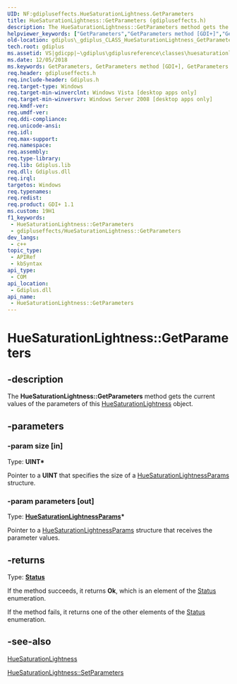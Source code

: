 ```yaml
---
UID: NF:gdipluseffects.HueSaturationLightness.GetParameters
title: HueSaturationLightness::GetParameters (gdipluseffects.h)
description: The HueSaturationLightness::GetParameters method gets the current values of the parameters of this HueSaturationLightness object.
helpviewer_keywords: ["GetParameters","GetParameters method [GDI+]","GetParameters method [GDI+]","HueSaturationLightness class","HueSaturationLightness class [GDI+]","GetParameters method","HueSaturationLightness.GetParameters","HueSaturationLightness::GetParameters","_gdiplus_CLASS_HueSaturationLightness_GetParameters_","gdiplus._gdiplus_CLASS_HueSaturationLightness_GetParameters_"]
old-location: gdiplus\_gdiplus_CLASS_HueSaturationLightness_GetParameters_.htm
tech.root: gdiplus
ms.assetid: VS|gdicpp|~\gdiplus\gdiplusreference\classes\huesaturationlightnessclass\huesaturationlightnessmethods\getparameters.htm
ms.date: 12/05/2018
ms.keywords: GetParameters, GetParameters method [GDI+], GetParameters method [GDI+],HueSaturationLightness class, HueSaturationLightness class [GDI+],GetParameters method, HueSaturationLightness.GetParameters, HueSaturationLightness::GetParameters, _gdiplus_CLASS_HueSaturationLightness_GetParameters_, gdiplus._gdiplus_CLASS_HueSaturationLightness_GetParameters_
req.header: gdipluseffects.h
req.include-header: Gdiplus.h
req.target-type: Windows
req.target-min-winverclnt: Windows Vista [desktop apps only]
req.target-min-winversvr: Windows Server 2008 [desktop apps only]
req.kmdf-ver: 
req.umdf-ver: 
req.ddi-compliance: 
req.unicode-ansi: 
req.idl: 
req.max-support: 
req.namespace: 
req.assembly: 
req.type-library: 
req.lib: Gdiplus.lib
req.dll: Gdiplus.dll
req.irql: 
targetos: Windows
req.typenames: 
req.redist: 
req.product: GDI+ 1.1
ms.custom: 19H1
f1_keywords:
 - HueSaturationLightness::GetParameters
 - gdipluseffects/HueSaturationLightness::GetParameters
dev_langs:
 - c++
topic_type:
 - APIRef
 - kbSyntax
api_type:
 - COM
api_location:
 - Gdiplus.dll
api_name:
 - HueSaturationLightness::GetParameters
---
```


# HueSaturationLightness::GetParameters


## -description

The <b>HueSaturationLightness::GetParameters</b> method gets the current values of the parameters of this <a href="/windows/desktop/api/gdipluseffects/nl-gdipluseffects-huesaturationlightness">HueSaturationLightness</a> object.

## -parameters

### -param size [in]

Type: <b>UINT*</b>

Pointer to a <b>UINT</b> that specifies the size of a <a href="/windows/desktop/api/gdipluseffects/ns-gdipluseffects-huesaturationlightnessparams">HueSaturationLightnessParams</a> structure.

### -param parameters [out]

Type: <b><a href="/windows/desktop/api/gdipluseffects/ns-gdipluseffects-huesaturationlightnessparams">HueSaturationLightnessParams</a>*</b>

Pointer to a <a href="/windows/desktop/api/gdipluseffects/ns-gdipluseffects-huesaturationlightnessparams">HueSaturationLightnessParams</a> structure that receives the parameter values.

## -returns

Type: <b><a href="/windows/desktop/api/gdiplustypes/ne-gdiplustypes-status">Status</a></b>

If the method succeeds, it returns <b>Ok</b>, which is an element of the 
<a href="/windows/desktop/api/gdiplustypes/ne-gdiplustypes-status">Status</a> enumeration.

If the method fails, it returns one of the other elements of the 
<a href="/windows/desktop/api/gdiplustypes/ne-gdiplustypes-status">Status</a> enumeration.

## -see-also

<a href="/windows/desktop/api/gdipluseffects/nl-gdipluseffects-huesaturationlightness">HueSaturationLightness</a>



<a href="/windows/desktop/api/gdipluseffects/nf-gdipluseffects-huesaturationlightness-setparameters">HueSaturationLightness::SetParameters</a>

